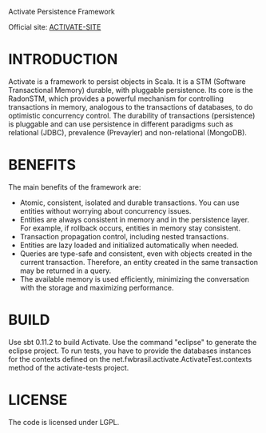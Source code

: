
Activate Persistence Framework

Official site:
[ACTIVATE-SITE](http://activate-framework.org "http://activate-framework.org")

INTRODUCTION
============

Activate is a framework to persist objects in Scala. It is a STM (Software Transactional Memory) durable, with pluggable persistence. Its core is the RadonSTM, which provides a powerful mechanism for controlling transactions in memory, analogous to the transactions of databases, to do optimistic concurrency control. The durability of transactions (persistence) is pluggable and can use persistence in different paradigms such as relational (JDBC), prevalence (Prevayler) and non-relational (MongoDB).

BENEFITS
========

The main benefits of the framework are:

- Atomic, consistent, isolated and durable transactions. You can use entities without worrying about concurrency issues.
- Entities are always consistent in memory and in the persistence layer. For example, if rollback occurs, entities in memory stay consistent.
- Transaction propagation control, including nested transactions.
- Entities are lazy loaded and initialized automatically when needed.
- Queries are type-safe and consistent, even with objects created in the current transaction. Therefore, an entity created in the same transaction may be returned in a query.
- The available memory is used efficiently, minimizing the conversation with the storage and maximizing performance.

BUILD
=====

Use sbt 0.11.2 to build Activate. Use the command "eclipse" to generate the eclipse project.
To run tests, you have to provide the databases instances for the contexts defined on the net.fwbrasil.activate.ActivateTest.contexts method of the activate-tests project.

LICENSE
=======

The code is licensed under LGPL.
